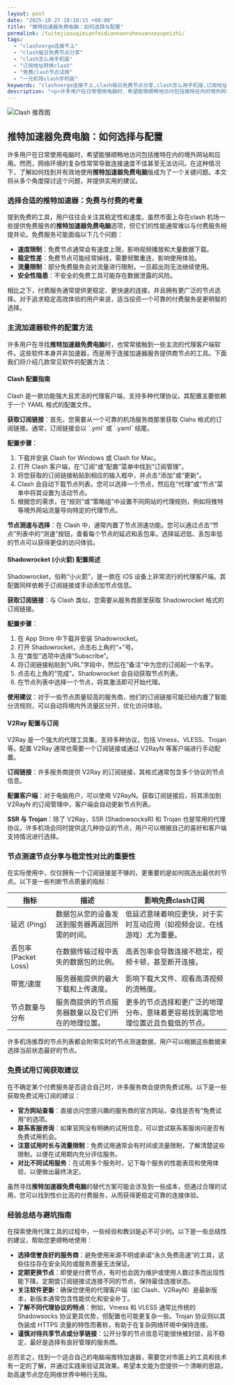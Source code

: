 ```yaml
---
layout: post
date: "2025-10-27 10:10:15 +08:00"
title: "推特加速器免费电脑：如何选择与配置"
permalink: /tuitejiasuqimianfeidiannaoruhexuanzeyupeizhi/
tags:
  - "clashverge连接不上"
  - "clash每日免费节点分享"
  - "clash怎么用手机版"
  - "订阅地址转换clash"
  - "免费clash节点试用"
  - "一元机场clash手机版"
keywords: "clashverge连接不上,clash每日免费节点分享,clash怎么用手机版,订阅地址转换clash,免费clash节点试用,一元机场clash手机版"
description: "<p>许多用户在日常使用电脑时，希望能够顺畅地访问包括推特在内的境外网站和应用。然而，网络环境的复杂性常常导致连接速度不佳甚至无法访问。在这种情况下，了解如何找到并有效地使用<strong>推特加速器免费电脑</strong>版成为了一个关键问题。本文将从多个角度探讨这个问题，并提供实用的建议。</p>"
---
```


![Clash 推荐图](https://clashjd.github.io/assets/img/免费节点订阅.png)

## 推特加速器免费电脑：如何选择与配置

<p>许多用户在日常使用电脑时，希望能够顺畅地访问包括推特在内的境外网站和应用。然而，网络环境的复杂性常常导致连接速度不佳甚至无法访问。在这种情况下，了解如何找到并有效地使用<strong>推特加速器免费电脑</strong>版成为了一个关键问题。本文将从多个角度探讨这个问题，并提供实用的建议。</p>
<h3>选择合适的推特加速器：免费与付费的考量</h3>
<p>提到免费的工具，用户往往会关注其稳定性和速度。虽然市面上存在clash 机场一些提供免费服务的<strong>推特加速器免费电脑</strong>选项，但它们的性能通常难以与付费服务相提并论。免费服务可能面临以下几个问题：</p>
<ul>
<li><strong>速度限制</strong>：免费节点通常会有速度上限，影响视频播放和大量数据下载。</li>
<li><strong>稳定性差</strong>：免费节点可能经常掉线，需要频繁重连，影响使用体验。</li>
<li><strong>流量限制</strong>：部分免费服务会对流量进行限制，一旦超出则无法继续使用。</li>
<li><strong>安全性隐患</strong>：不安全的免费工具可能存在数据泄露的风险。</li>
</ul>
<p>相比之下，付费服务通常提供更稳定、更快速的连接，并且拥有更广泛的节点选择。对于追求稳定高效体验的用户来说，适当投资一个可靠的付费服务是更明智的选择。</p>
<h3>主流加速器软件的配置方法</h3>
<p>许多用户在寻找<strong>推特加速器免费电脑</strong>时，也常常接触到一些主流的代理客户端软件。这些软件本身并非加速器，而是用于连接加速器服务提供商节点的工具。下面我们将介绍几款常见软件的配置方法：</p>
<h4>Clash 配置指南</h4>
<p>Clash 是一款功能强大且灵活的代理客户端，支持多种代理协议。其配置主要依赖于一个 YAML 格式的配置文件。</p>
<p><strong>获取订阅链接</strong>：首先，您需要从一个可靠的机场服务商那里获取 Clahs 格式的订阅链接。通常，订阅链接会以 `.yml` 或 `.yaml` 结尾。</p>
<p><strong>配置步骤</strong>：</p>
<ol>
<li>下载并安装 Clash for Windows 或 Clash for Mac。</li>
<li>打开 Clash 客户端，在“订阅”或“配置”菜单中找到“订阅管理”。</li>
<li>将您获取的订阅链接粘贴到相应的输入框中，并点击“添加”或“更新”。</li>
<li>Clash 会自动下载节点列表。您可以选择一个节点，然后在“代理”或“节点”菜单中将其设置为活动节点。</li>
<li>根据您的需求，在“规则”或“策略组”中设置不同网站的代理规则，例如将推特等境外网站流量导向特定的代理节点。</li>
</ol>
<p><strong>节点测速与选择</strong>：在 Clash 中，通常内置了节点测速功能。您可以通过点击“节点”列表中的“测速”按钮，查看每个节点的延迟和丢包率。选择延迟低、丢包率低的节点可以获得更佳的访问体验。</p>
<h4>Shadowrocket (小火箭) 配置简述</h4>
<p>Shadowrocket，俗称“小火箭”，是一款在 iOS 设备上非常流行的代理客户端。其配置同样依赖于订阅链接或手动添加节点信息。</p>
<p><strong>获取订阅链接</strong>：与 Clash 类似，您需要从服务商那里获取 Shadowrocket 格式的订阅链接。</p>
<p><strong>配置步骤</strong>：</p>
<ol>
<li>在 App Store 中下载并安装 Shadowrocket。</li>
<li>打开 Shadowrocket，点击右上角的“+”号。</li>
<li>在“类型”选项中选择“Subscribe”。</li>
<li>将订阅链接粘贴到“URL”字段中，然后在“备注”中为您的订阅起一个名字。</li>
<li>点击右上角的“完成”。Shadowrocket 会自动获取节点列表。</li>
<li>在节点列表中选择一个节点，将其激活即可开始代理。</li>
</ol>
<p><strong>使用建议</strong>：对于一些节点质量较高的服务商，他们的订阅链接可能已经内置了智能分流规则，可以自动将境内外流量区分开，优化访问体验。</p>
<h4>V2Ray 配置与订阅</h4>
<p>V2Ray 是一个强大的代理工具集，支持多种协议，包括 Vmess、VLESS、Trojan 等。配置 V2Ray 通常也需要一个订阅链接或通过 V2RayN 等客户端进行手动配置。</p>
<p><strong>订阅链接</strong>：许多服务商提供 V2Ray 的订阅链接，其格式通常包含多个协议的节点信息。</p>
<p><strong>配置客户端</strong>：对于电脑用户，可以使用 V2RayN。获取订阅链接后，将其添加到 V2RayN 的订阅管理中，客户端会自动更新节点列表。</p>
<p><strong>SSR 与 Trojan</strong>：除了 V2Ray，SSR (ShadowsocksR) 和 Trojan 也是常用的代理协议。许多机场会同时提供这几种协议的节点，用户可以根据自己的喜好和客户端支持情况进行选择。</p>
<h3>节点测速节点分享与稳定性对比的重要性</h3>
<p>在实际使用中，仅仅拥有一个订阅链接是不够的，更重要的是如何挑选出最优的节点。以下是一些判断节点质量的指标：</p>
<table>
<thead>
<tr>
<th>指标</th>
<th>描述</th>
<th>影响免费clash订阅</th>
</tr>
</thead>
<tbody>
<tr>
<td>延迟 (Ping)</td>
<td>数据包从您的设备发送到服务器再返回所需的时间。</td>
<td>低延迟意味着响应更快，对于实时互动应用（如视频会议、在线游戏）尤为重要。</td>
</tr>
<tr>
<td>丢包率 (Packet Loss)</td>
<td>在数据传输过程中丢失的数据包的比例。</td>
<td>高丢包率会导致连接不稳定，视频卡顿，甚至断开连接。</td>
</tr>
<tr>
<td>带宽/速度</td>
<td>服务器能提供的最大下载和上传速度。</td>
<td>影响下载大文件、观看高清视频的流畅度。</td>
</tr>
<tr>
<td>节点数量与分布</td>
<td>服务商提供的节点服务器数量以及它们所在的地理位置。</td>
<td>更多的节点选择和更广泛的地理分布，意味着更容易找到离您地理位置近且负载低的节点。</td>
</tr>
</tbody>
</table>
<p>许多机场推荐的节点列表都会附带实时的节点测速数据，用户可以根据这些数据来选择当前状态最好的节点。</p>
<h3>免费试用订阅获取建议</h3>
<p>在不确定某个付费服务是否适合自己时，许多服务商会提供免费试用。以下是一些获取免费试用订阅的建议：</p>
<ul>
<li><strong>官方网站查看</strong>：直接访问您感兴趣的服务商的官方网站，查找是否有“免费试用”的选项。</li>
<li><strong>联系客服咨询</strong>：如果官网没有明确的试用信息，可以尝试联系客服询问是否有免费试用机会。</li>
<li><strong>注意试用时长与流量限制</strong>：免费试用通常会有时间或流量限制，了解清楚这些限制，以便在试用期内充分评估服务。</li>
<li><strong>对比不同试用服务</strong>：在试用多个服务时，记下每个服务的性能表现和使用体验，以便做出最终决定。</li>
</ul>
<p>虽然寻找<strong>推特加速器免费电脑</strong>的替代方案可能会涉及到一些成本，但通过合理的试用，您可以找到性价比高的付费服务，从而获得更稳定可靠的连接体验。</p>
<h3>经验总结与避坑指南</h3>
<p>在探索使用代理工具的过程中，一些经验和教训是必不可少的。以下是一些总结性的建议，帮助您更顺畅地使用：</p>
<ul>
<li><strong>选择信誉良好的服务商</strong>：避免使用来源不明或承诺“永久免费高速”的工具，这些往往存在安全风险或服务质量无法保证。</li>
<li><strong>定期更换节点</strong>：即使是付费节点，有时也会因为维护或使用人数过多而出现性能下降。定期尝订阅链接试连接不同的节点，保持最佳连接状态。</li>
<li><strong>关注软件更新</strong>：确保您使用的代理客户端（如 Clash、V2RayN）是最新版本，新版本通常包含性能优化和安全补丁。</li>
<li><strong>了解不同代理协议的特点</strong>：例如，Vmess 和 VLESS 通常比传统的 Shadowsocks 协议更具优势，但配置也可能更复杂一些。Trojan 协议则以其伪装成 HTTPS 流量的特性而著称，有助于在复杂网络环境中保持连接。</li>
<li><strong>谨慎对待共享节点或分享链接</strong>：公开分享的节点信息可能很快被封锁，且不稳定，最好是选择有良好管理的服务商。</li>
</ul>
<p>总而言之，找到一个适合自己的电脑端推特加速器，需要您对市面上的工具和技术有一定的了解，并通过实践来验证其效果。希望本文能为您提供一个清晰的思路，助高速节点您在网络世界中畅行无阻。</p>